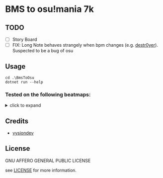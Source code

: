 # BMS to osu!mania 7k

## TODO

- [ ] Story Board
- [ ] FIX: Long Note behaves strangely when bpm changes (e.g. [destr0yer][d0]). Suspected to be a bug of osu

## Usage

```shell
cd .\BmsToOsu
dotnet run --help
```

### Tested on the following beatmaps:

<details>

<summary>
click to expand
</summary>

- [Calamity Fortune][cf]
- [Aleph0][a0]
- [Credits][credit]
- [Destr0yer][d0]

[cf]: http://yaruki0.sakura.ne.jp/event/ondanyugi5/impression.cgi?no=45
[a0]: https://manbow.nothing.sh/event/event.cgi?action=More_def&num=498&event=110
[credit]: https://manbow.nothing.sh/event/event.cgi?action=More_def&num=113&event=104
[d0]: https://manbow.nothing.sh/event/event.cgi?action=More_def&num=353&event=123

</details>


## Credits

- [vysiondev](https://github.com/vysiondev)

## License

GNU AFFERO GENERAL PUBLIC LICENSE

see [LICENSE](./LICENSE) for more information.

